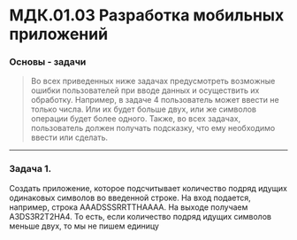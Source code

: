 # МДК.01.03 Разработка мобильных приложений
### Основы - задачи
>    Во всех приведенных ниже задачах предусмотреть возможные ошибки пользователей при вводе данных и осуществить их обработку. Например, в задаче 4 пользователь может ввести не только числа. Или их будет больше двух, или же символов операции будет более одного.
>   Также, во всех задачах, пользователь должен получать подсказку, что ему необходимо ввести или сделать.

------------

### Задача 1.
Создать приложение, которое подсчитывает количество подряд идущих одинаковых символов во введенной строке. На вход подается, например, строка AAADSSSRRTTHAAAA. На выходе получаем A3DS3R2T2HA4. То есть, если количество подряд идущих символов меньше двух, то мы не пишем единицу

